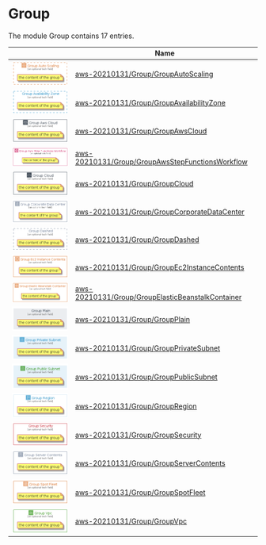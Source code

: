 # Group

The module Group contains 17 entries.



| |Name|
|:---:|---|
|![GroupAutoScaling](../aws-20210131/Group/GroupAutoScaling.group.local.png)|[aws-20210131/Group/GroupAutoScaling](../aws-20210131/Group/GroupAutoScaling.md)
|![GroupAvailabilityZone](../aws-20210131/Group/GroupAvailabilityZone.group.local.png)|[aws-20210131/Group/GroupAvailabilityZone](../aws-20210131/Group/GroupAvailabilityZone.md)
|![GroupAwsCloud](../aws-20210131/Group/GroupAwsCloud.group.local.png)|[aws-20210131/Group/GroupAwsCloud](../aws-20210131/Group/GroupAwsCloud.md)
|![GroupAwsStepFunctionsWorkflow](../aws-20210131/Group/GroupAwsStepFunctionsWorkflow.group.local.png)|[aws-20210131/Group/GroupAwsStepFunctionsWorkflow](../aws-20210131/Group/GroupAwsStepFunctionsWorkflow.md)
|![GroupCloud](../aws-20210131/Group/GroupCloud.group.local.png)|[aws-20210131/Group/GroupCloud](../aws-20210131/Group/GroupCloud.md)
|![GroupCorporateDataCenter](../aws-20210131/Group/GroupCorporateDataCenter.group.local.png)|[aws-20210131/Group/GroupCorporateDataCenter](../aws-20210131/Group/GroupCorporateDataCenter.md)
|![GroupDashed](../aws-20210131/Group/GroupDashed.group.local.png)|[aws-20210131/Group/GroupDashed](../aws-20210131/Group/GroupDashed.md)
|![GroupEc2InstanceContents](../aws-20210131/Group/GroupEc2InstanceContents.group.local.png)|[aws-20210131/Group/GroupEc2InstanceContents](../aws-20210131/Group/GroupEc2InstanceContents.md)
|![GroupElasticBeanstalkContainer](../aws-20210131/Group/GroupElasticBeanstalkContainer.group.local.png)|[aws-20210131/Group/GroupElasticBeanstalkContainer](../aws-20210131/Group/GroupElasticBeanstalkContainer.md)
|![GroupPlain](../aws-20210131/Group/GroupPlain.group.local.png)|[aws-20210131/Group/GroupPlain](../aws-20210131/Group/GroupPlain.md)
|![GroupPrivateSubnet](../aws-20210131/Group/GroupPrivateSubnet.group.local.png)|[aws-20210131/Group/GroupPrivateSubnet](../aws-20210131/Group/GroupPrivateSubnet.md)
|![GroupPublicSubnet](../aws-20210131/Group/GroupPublicSubnet.group.local.png)|[aws-20210131/Group/GroupPublicSubnet](../aws-20210131/Group/GroupPublicSubnet.md)
|![GroupRegion](../aws-20210131/Group/GroupRegion.group.local.png)|[aws-20210131/Group/GroupRegion](../aws-20210131/Group/GroupRegion.md)
|![GroupSecurity](../aws-20210131/Group/GroupSecurity.group.local.png)|[aws-20210131/Group/GroupSecurity](../aws-20210131/Group/GroupSecurity.md)
|![GroupServerContents](../aws-20210131/Group/GroupServerContents.group.local.png)|[aws-20210131/Group/GroupServerContents](../aws-20210131/Group/GroupServerContents.md)
|![GroupSpotFleet](../aws-20210131/Group/GroupSpotFleet.group.local.png)|[aws-20210131/Group/GroupSpotFleet](../aws-20210131/Group/GroupSpotFleet.md)
|![GroupVpc](../aws-20210131/Group/GroupVpc.group.local.png)|[aws-20210131/Group/GroupVpc](../aws-20210131/Group/GroupVpc.md)

